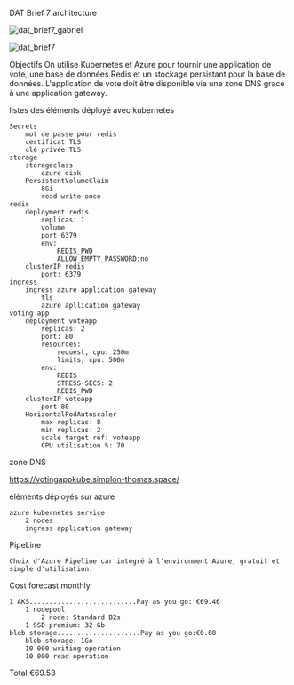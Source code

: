 DAT Brief 7 architecture


![dat_brief7_gabriel](https://user-images.githubusercontent.com/107990221/216087491-05870a28-aaf5-4695-a4e9-b0aa24c74fac.png)

![dat_brief7](https://user-images.githubusercontent.com/107990221/216079986-b6bca996-8cbf-44c6-85e0-0a12657a84ff.png)


Objectifs
On utilise Kubernetes et Azure pour fournir une application de vote, une base de données Redis et un stockage persistant pour la base de données. L'application de vote doit être disponible via une zone DNS grace à une application gateway.


listes des éléments déployé avec kubernetes

    Secrets
        mot de passe pour redis
        certificat TLS
        clé privée TLS
    storage
        storageclass
            azure disk
        PersistentVolumeClaim
            8Gi
            read write once
    redis
        deployment redis
            replicas: 1
            volume
            port 6379
            env:
                REDIS_PWD
                ALLOW_EMPTY_PASSWORD:no
        clusterIP redis
            port: 6379
    ingress
        ingress azure application gateway
            tls
            azure apllication gateway
    voting app
        deployment voteapp
            replicas: 2
            port: 80
            resources:
                request, cpu: 250m
                limits, cpu: 500m
            env:
                REDIS
                STRESS-SECS: 2
                REDIS_PWD
        clusterIP voteapp
            port 80
        HorizontalPodAutoscaler
            max replicas: 8
            min replicas: 2
            scale target ref: voteapp
            CPU utilisation %: 70

zone DNS

https://votingappkube.simplon-thomas.space/

éléments déployés sur azure

    azure kubernetes service
        2 nodes
        ingress application gateway

PipeLine

    Choix d'Azure Pipeline car intégré à l'environment Azure, gratuit et simple d'utilisation.

Cost forecast monthly

    1 AKS...........................Pay as you go: €69.46
        1 nodepool
            2 node: Standard B2s
        1 SSD premium: 32 Gb
    blob storage.....................Pay as you go:€0.08
        blob storage: 1Go
        10 000 writing operation
        10 000 read operation

Total €69.53
